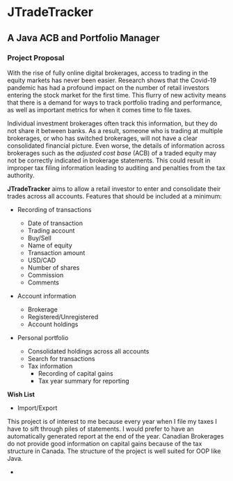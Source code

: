 
# JTradeTracker

## A Java ACB and Portfolio Manager

### Project Proposal

With the rise of fully online digital brokerages, access to trading in the equity markets has never been easier. Research shows that the Covid-19 pandemic has had a profound impact on the number of retail investors entering the stock market for the first time.  This flurry of new activity means that there is a demand for ways to track portfolio trading and performance, as well as important metrics for when it comes time to file taxes. 

Individual investment brokerages often track this information, but they do not share it between banks.  As a result, someone who is trading at multiple brokerages, or who has switched brokerages, will not have a clear consolidated financial picture.  Even worse, the details of information across brokerages such as the *adjusted cost base* (ACB) of a traded equity may not be correctly indicated in brokerage statements.  This could result in improper tax filing information leading to auditing and penalties from the tax authority.

**JTradeTracker** aims to allow a retail investor to enter and consolidate their trades across all accounts.  Features that should be included at a minimum:

- Recording of transactions
  - Date of transaction
  - Trading account  
  - Buy/Sell
  - Name of equity
  - Transaction amount
  - USD/CAD 
  - Number of shares
  - Commission
  - Comments  
     
    
- Account information
  - Brokerage
  - Registered/Unregistered
  - Account holdings
    

- Personal portfolio
  - Consolidated holdings across all accounts
  - Search for transactions
  - Tax information
    - Recording of capital gains
    - Tax year summary for reporting
    
**Wish List**
- Import/Export

This project is of interest to me because every year when I file my taxes I have to sift through piles of statements.  I would prefer to have an automatically generated report at the end of the year.  Canadian Brokerages do not provide good information on capital gains because of the tax structure in Canada.  The structure of the project is well suited for OOP like Java. 


- 



